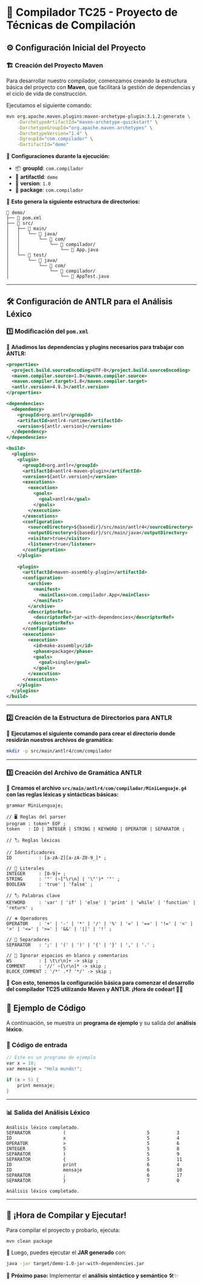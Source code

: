 # 🚀 Compilador TC25 - Proyecto de Técnicas de Compilación

## ⚙️ Configuración Inicial del Proyecto

### 🏗️ Creación del Proyecto Maven

Para desarrollar nuestro compilador, comenzamos creando la estructura básica del proyecto con **Maven**, que facilitará la gestión de dependencias y el ciclo de vida de construcción.

Ejecutamos el siguiente comando:

```bash
mvn org.apache.maven.plugins:maven-archetype-plugin:3.1.2:generate \
    -DarchetypeArtifactId="maven-archetype-quickstart" \
    -DarchetypeGroupId="org.apache.maven.archetypes" \
    -DarchetypeVersion="1.4" \
    -DgroupId="com.compilador" \
    -DartifactId="demo"
```

🔧 **Configuraciones durante la ejecución:**  
- 📦 **groupId**: `com.compilador`  
- 📂 **artifactId**: `demo`  
- 🔢 **version**: `1.0`  
- 📁 **package**: `com.compilador`  

📌 **Esto genera la siguiente estructura de directorios:**

```
📁 demo/
├── 📜 pom.xml
├── 📂 src/
│   ├── 📂 main/
│   │   └── 📂 java/
│   │       └── 📂 com/
│   │           └── 📂 compilador/
│   │               └── 📄 App.java
│   └── 📂 test/
│       └── 📂 java/
│           └── 📂 com/
│               └── 📂 compilador/
│                   └── 📄 AppTest.java
```

---

## 🛠️ Configuración de ANTLR para el Análisis Léxico

### 1️⃣ Modificación del `pom.xml`

📝 **Añadimos las dependencias y plugins necesarios para trabajar con ANTLR:**

```xml
<properties>
  <project.build.sourceEncoding>UTF-8</project.build.sourceEncoding>
  <maven.compiler.source>1.8</maven.compiler.source>
  <maven.compiler.target>1.8</maven.compiler.target>
  <antlr.version>4.9.3</antlr.version>
</properties>

<dependencies>
  <dependency>
    <groupId>org.antlr</groupId>
    <artifactId>antlr4-runtime</artifactId>
    <version>${antlr.version}</version>
  </dependency>
</dependencies>

<build>
  <plugins>
    <plugin>
      <groupId>org.antlr</groupId>
      <artifactId>antlr4-maven-plugin</artifactId>
      <version>${antlr.version}</version>
      <executions>
        <execution>
          <goals>
            <goal>antlr4</goal>
          </goals>
        </execution>
      </executions>
      <configuration>
        <sourceDirectory>${basedir}/src/main/antlr4</sourceDirectory>
        <outputDirectory>${basedir}/src/main/java</outputDirectory>
        <visitor>true</visitor>
        <listener>true</listener>
      </configuration>
    </plugin>
    
    <plugin>
      <artifactId>maven-assembly-plugin</artifactId>
      <configuration>
        <archive>
          <manifest>
            <mainClass>com.compilador.App</mainClass>
          </manifest>
        </archive>
        <descriptorRefs>
          <descriptorRef>jar-with-dependencies</descriptorRef>
        </descriptorRefs>
      </configuration>
      <executions>
        <execution>
          <id>make-assembly</id>
          <phase>package</phase>
          <goals>
            <goal>single</goal>
          </goals>
        </execution>
      </executions>
    </plugin>
  </plugins>
</build>
```

---

### 2️⃣ Creación de la Estructura de Directorios para ANTLR

📂 **Ejecutamos el siguiente comando para crear el directorio donde residirán nuestros archivos de gramática:**

```bash
mkdir -p src/main/antlr4/com/compilador
```

---

### 3️⃣ Creación del Archivo de Gramática ANTLR

📜 **Creamos el archivo `src/main/antlr4/com/compilador/MiniLenguaje.g4` con las reglas léxicas y sintácticas básicas:**

```antlr
grammar MiniLenguaje;

// 🖥️ Reglas del parser
program : token* EOF ;
token   : ID | INTEGER | STRING | KEYWORD | OPERATOR | SEPARATOR ;

// 🏷️ Reglas léxicas

// Identificadores
ID          : [a-zA-Z][a-zA-Z0-9_]* ;

// 🔢 Literales
INTEGER     : [0-9]+ ;
STRING      : '"' (~["\r\n] | '\"')* '"' ;
BOOLEAN     : 'true' | 'false' ;

// 🏷️ Palabras clave
KEYWORD     : 'var' | 'if' | 'else' | 'print' | 'while' | 'function' | 'return' ;

// ➕ Operadores
OPERATOR    : '+' | '-' | '*' | '/' | '%' | '=' | '==' | '!=' | '<' | '>' | '<=' | '>=' | '&&' | '||' | '!' ;

// 📌 Separadores
SEPARATOR   : ';' | '(' | ')' | '{' | '}' | ',' | '.' ;

// 🚫 Ignorar espacios en blanco y comentarios
WS          : [ \t\r\n]+ -> skip ;
COMMENT     : '//' ~[\r\n]* -> skip ;
BLOCK_COMMENT : '/*' .*? '*/' -> skip ;
```

🎯 **Con esto, tenemos la configuración básica para comenzar el desarrollo del compilador TC25 utilizando Maven y ANTLR. ¡Hora de codear! 🚀🔥**


## 📝 Ejemplo de Código  

A continuación, se muestra un **programa de ejemplo** y su salida del **análisis léxico**.  

### 📌 Código de entrada  

```c
// Este es un programa de ejemplo
var x = 10;
var mensaje = "Hola mundo!";

if (x > 5) {
    print mensaje;
}
```

---

### 📊 Salida del Análisis Léxico  

```
Análisis léxico completado.
SEPARATOR            (                              5          3
ID                   x                              5          4
OPERATOR             >                              5          6
INTEGER              5                              5          8
SEPARATOR            )                              5          9
SEPARATOR            {                              5          11
ID                   print                          6          4
ID                   mensaje                        6          10
SEPARATOR            ;                              6          17
SEPARATOR            }                              7          0

Análisis léxico completado.
```

---

## 🚀 ¡Hora de Compilar y Ejecutar!  

Para compilar el proyecto y probarlo, ejecuta:  

```bash
mvn clean package
```

📌 Luego, puedes ejecutar el **JAR generado** con:  

```bash
java -jar target/demo-1.0-jar-with-dependencies.jar
```

🔹 **Próximo paso:** Implementar el **análisis sintáctico y semántico** 🛠️✨  